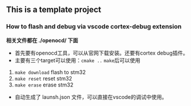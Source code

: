 ## This is a template project

### How to flash and debug via vscode cortex-debug extension

**相关文件都在 ./openocd/ 下面**
- 首先要有openocd工具，可以从官网下载安装。还要有cortex debug插件。
- 主要有三个target可以使用：`cmake ..` `make`后可以使用
1. `make download` flash to stm32
2. `make reset` reset stm32
3. `make erase` erase stm32 
- 自动生成了 launsh.json 文件，可以直接在vscode的调试中使用。